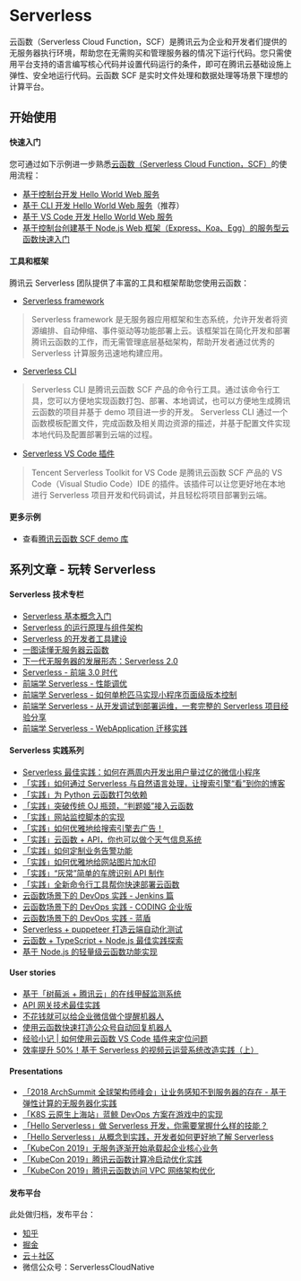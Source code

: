 # Serverless

云函数（Serverless Cloud Function，SCF）是腾讯云为企业和开发者们提供的无服务器执行环境，帮助您在无需购买和管理服务器的情况下运行代码。您只需使用平台支持的语言编写核心代码并设置代码运行的条件，即可在腾讯云基础设施上弹性、安全地运行代码。云函数 SCF 是实时文件处理和数据处理等场景下理想的计算平台。

## 开始使用

#### 快速入门

您可通过如下示例进一步熟悉[云函数（Serverless Cloud Function，SCF）](https://cloud.tencent.com/product/scf)的使用流程：

*   [基于控制台开发 Hello World Web 服务](https://cloud.tencent.com/document/product/583/37509)
*   [基于 CLI 开发 Hello World Web 服务](https://cloud.tencent.com/document/product/583/37510)（推荐）
*   [基于 VS Code 开发 Hello World Web 服务](https://cloud.tencent.com/document/product/583/37511)
*   [基于控制台创建基于 Node.js Web 框架（Express、Koa、Egg）的服务型云函数快速入门](https://cloud.tencent.com/document/product/583/37278)

#### 工具和框架

腾讯云 Serverless 团队提供了丰富的工具和框架帮助您使用云函数：

* [Serverless framework](https://github.com/serverless-tencent/serverless-tencent-cloudfunction)
> Serverless framework 是无服务器应用框架和生态系统，允许开发者将资源编排、自动伸缩、事件驱动等功能部署上云。该框架旨在简化开发和部署腾讯云函数的工作，而无需管理底层基础架构，帮助开发者通过优秀的 Serverless 计算服务迅速地构建应用。
* [Serverless CLI](https://github.com/tencentyun/scfcli)
> Serverless CLI 是腾讯云函数 SCF 产品的命令行工具。通过该命令行工具，您可以方便地实现函数打包、部署、本地调试，也可以方便地生成腾讯云函数的项目并基于 demo 项目进一步的开发。
Serverless CLI 通过一个函数模板配置文件，完成函数及相关周边资源的描述，并基于配置文件实现本地代码及配置部署到云端的过程。
* [Serverless VS Code 插件](https://github.com/tencentyun/vscode-tencent-scf)
> Tencent Serverless Toolkit for VS Code 是腾讯云函数 SCF 产品的 VS Code（Visual Studio Code）IDE 的插件。该插件可以让您更好地在本地进行 Serverless 项目开发和代码调试，并且轻松将项目部署到云端。

#### 更多示例

- 查看[腾讯云函数 SCF demo 库](https://github.com/tencentyun/scf-demo-repo)

## 系列文章 - 玩转 Serverless 

#### Serverless 技术专栏

- [Serverless 基本概念入门](https://zhuanlan.zhihu.com/p/78250791)
- [Serverless 的运行原理与组件架构](https://zhuanlan.zhihu.com/p/79214097)
- [Serverless 的开发者工具建设](https://zhuanlan.zhihu.com/p/81176864)
- [一图读懂无服务器云函数](https://cloud.tencent.com/developer/article/1450023)
- [下一代无服务器的发展形态：Serverless 2.0](https://cloud.tencent.com/developer/article/1454649)
- [Serverless - 前端 3.0 时代](https://cloud.tencent.com/developer/article/1513725)
- [前端学 Serverless - 性能调优](https://cloud.tencent.com/developer/article/1449785)
- [前端学 Serverless - 如何单枪匹马实现小程序页面级版本控制](https://cloud.tencent.com/developer/article/1449782)
- [前端学 Serverless - 从开发调试到部署运维，一套完整的 Serverless 项目经验分享](https://cloud.tencent.com/developer/article/1464383)
- [前端学 Serverless - WebApplication 迁移实践](https://cloud.tencent.com/developer/article/1481095)

#### Serverless 实践系列

- [Serverless 最佳实践：如何在两周内开发出用户量过亿的微信小程序](https://cloud.tencent.com/developer/article/1454651)
- [「实践」如何通过 Serverless 与自然语言处理，让搜索引擎“看”到你的博客](https://zhuanlan.zhihu.com/p/78336933)
- [「实践」为 Python 云函数打包依赖](https://zhuanlan.zhihu.com/p/82139273)
- [「实践」突破传统 OJ 瓶颈，“判题姬”接入云函数](https://zhuanlan.zhihu.com/p/82651235)
- [「实践」网站监控脚本的实现](https://zhuanlan.zhihu.com/p/83025871)
- [「实践」如何优雅地给搜索引擎去广告！](https://zhuanlan.zhihu.com/p/83222441)
- [「实践」云函数 + API，你也可以做个天气信息系统](https://zhuanlan.zhihu.com/p/83753850)
- [「实践」如何定制业务告警功能](https://zhuanlan.zhihu.com/p/84709306)
- [「实践」如何优雅地给网站图片加水印](https://zhuanlan.zhihu.com/p/85817369)
- [「实践」“灰常”简单的车牌识别 API 制作](https://cloud.tencent.com/developer/article/1508505)
- [「实践」全新命令行工具帮你快速部署云函数](https://cloud.tencent.com/developer/article/1509106)
- [云函数场景下的 DevOps 实践 - Jenkins 篇](https://cloud.tencent.com/developer/article/1461708)
- [云函数场景下的 DevOps 实践 - CODING 企业版](https://cloud.tencent.com/developer/article/1467480)
- [云函数场景下的 DevOps 实践 - 蓝盾](https://cloud.tencent.com/developer/article/1479998)
- [Serverless + puppeteer 打造云端自动化测试](https://cloud.tencent.com/developer/article/1478367)
- [云函数 + TypeScript + Node.js 最佳实践探索](https://cloud.tencent.com/developer/article/1483690)
- [基于 Node.js 的轻量级云函数功能实现](https://cloud.tencent.com/developer/article/1486296)

#### User stories

- [基于「树莓派 + 腾讯云」的在线甲醛监测系统](https://cloud.tencent.com/developer/article/1458238)
- [API 网关技术最佳实践](https://cloud.tencent.com/developer/article/1467516)
- [不花钱就可以给企业微信做个提醒机器人](https://cloud.tencent.com/developer/article/1472156)
- [使用云函数快速打造公众号自动回复机器人](https://cloud.tencent.com/developer/article/1496053)
- [经验小记 | 如何使用云函数 VS Code 插件来定位问题](https://cloud.tencent.com/developer/article/1498383)
- [效率提升 50%！基于 Serverless 的视频云运营系统改造实践（上）](https://cloud.tencent.com/developer/article/1504249)

#### Presentations

- [「2018 ArchSummit 全球架构师峰会」让业务感知不到服务器的存在 - 基于弹性计算的无服务器化实践](https://cloud.tencent.com/developer/article/1449789)
- [「K8S 云原生上海站」蓝鲸 DevOps 方案在游戏中的实现](https://cloud.tencent.com/developer/article/1449788)
- [「Hello Serverless」做 Serverless 开发，你需要掌握什么样的技能？](https://cloud.tencent.com/developer/article/1449786)
- [「Hello Serverless」从概念到实践，开发者如何更好地了解 Serverless](https://cloud.tencent.com/developer/article/1490971)
- [「KubeCon 2019」无服务逐渐开始承载起企业核心业务](https://cloud.tencent.com/developer/article/1454650)
- [「KubeCon 2019」腾讯云函数计算冷启动优化实践](https://cloud.tencent.com/developer/article/1461709)
- [「KubeCon 2019」腾讯云函数访问 VPC 网络架构优化](https://cloud.tencent.com/developer/article/1461707)

#### 发布平台

此处做归档，发布平台：
- [知乎](https://zhuanlan.zhihu.com/ServerlessGo)
- [掘金](https://juejin.im/user/5d70b6dae51d4561fb04bfb9/posts)
- [云＋社区](https://cloud.tencent.com/developer/user/1000057/articles)
- 微信公众号：ServerlessCloudNative
